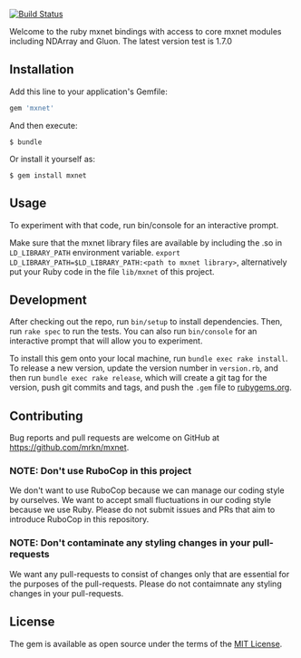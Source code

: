 [![Build Status](https://travis-ci.org/mrkn/mxnet.rb.svg?branch=master)](https://travis-ci.org/mrkn/mxnet.rb)

Welcome to the ruby mxnet bindings with access to core mxnet modules including NDArray and Gluon. The latest version test is 1.7.0

## Installation

Add this line to your application's Gemfile:

```ruby
gem 'mxnet'
```

And then execute:

    $ bundle

Or install it yourself as:

    $ gem install mxnet

## Usage

To experiment with that code, run bin/console for an interactive prompt.

Make sure that the mxnet library files are available by including the .so in `LD_LIBRARY_PATH` environment variable.
`export LD_LIBRARY_PATH=$LD_LIBRARY_PATH:<path to mxnet library>`, alternatively put your Ruby code in the file `lib/mxnet` of this project. 

## Development

After checking out the repo, run `bin/setup` to install dependencies. Then, run `rake spec` to run the tests. You can also run `bin/console` for an interactive prompt that will allow you to experiment.

To install this gem onto your local machine, run `bundle exec rake install`. To release a new version, update the version number in `version.rb`, and then run `bundle exec rake release`, which will create a git tag for the version, push git commits and tags, and push the `.gem` file to [rubygems.org](https://rubygems.org).

## Contributing

Bug reports and pull requests are welcome on GitHub at https://github.com/mrkn/mxnet.

### NOTE: Don't use RuboCop in this project

We don't want to use RuboCop because we can manage our coding style by ourselves.  We want to accept small fluctuations in our coding style because we use Ruby.
Please do not submit issues and PRs that aim to introduce RuboCop in this repository.

### NOTE: Don't contaminate any styling changes in your pull-requests

We want any pull-requests to consist of changes only that are essential for the purposes of the pull-requests.
Please do not contaimnate any styling changes in your pull-requests.

## License

The gem is available as open source under the terms of the [MIT License](http://opensource.org/licenses/MIT).
